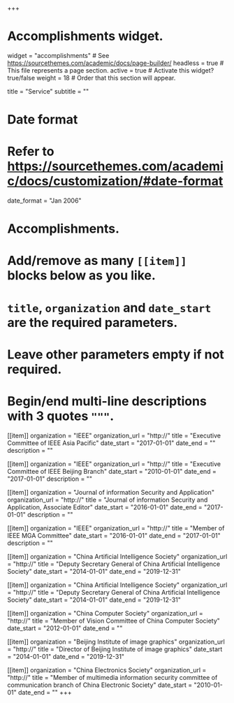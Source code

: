 +++
# Accomplishments widget.
widget = "accomplishments"  # See https://sourcethemes.com/academic/docs/page-builder/
headless = true  # This file represents a page section.
active = true  # Activate this widget? true/false
weight = 18  # Order that this section will appear.

title = "Service"
subtitle = ""

# Date format
#   Refer to https://sourcethemes.com/academic/docs/customization/#date-format
date_format = "Jan 2006"

# Accomplishments.
#   Add/remove as many `[[item]]` blocks below as you like.
#   `title`, `organization` and `date_start` are the required parameters.
#   Leave other parameters empty if not required.
#   Begin/end multi-line descriptions with 3 quotes `"""`.

[[item]]
  organization = "IEEE"
  organization_url = "http://"
  title = "Executive Committee of IEEE Asia Pacific"
  date_start = "2017-01-01"
  date_end = ""
  description = ""
  
[[item]]
  organization = "IEEE"
  organization_url = "http://"
  title = "Executive Committee of IEEE Beijing Branch"
  date_start = "2010-01-01"
  date_end = "2017-01-01"
  description = ""

[[item]]
  organization = "Journal of information Security and Application"
  organization_url = "http://"
  title = "Journal of information Security and Application, Associate Editor"
  date_start = "2016-01-01"
  date_end = "2017-01-01"
  description = ""
 
[[item]]
  organization = "IEEE"
  organization_url = "http://"
  title = "Member of IEEE MGA Committee"
  date_start = "2016-01-01"
  date_end = "2017-01-01"
  description = ""
 
[[item]]
  organization = "China Artificial Intelligence Society"
  organization_url = "http://"
  title = "Deputy Secretary General of China Artificial Intelligence Society"
  date_start = "2014-01-01"
  date_end = "2019-12-31"
  
[[item]]
  organization = "China Artificial Intelligence Society"
  organization_url = "http://"
  title = "Deputy Secretary General of China Artificial Intelligence Society"
  date_start = "2014-01-01"
  date_end = "2019-12-31"
  
[[item]]
  organization = "China Computer Society"
  organization_url = "http://"
  title = "Member of Vision Committee of China Computer Society"
  date_start = "2012-01-01"
  date_end = ""
  
[[item]]
  organization = "Beijing Institute of image graphics"
  organization_url = "http://"
  title = "Director of Beijing Institute of image graphics"
  date_start = "2014-01-01"
  date_end = "2019-12-31"

[[item]]
  organization = "China Electronics Society"
  organization_url = "http://"
  title = "Member of multimedia information security committee of communication branch of China Electronic Society"
  date_start = "2010-01-01"
  date_end = ""
+++
